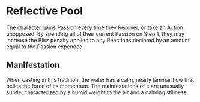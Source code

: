 # Reflective Pool
The character gains Passion every time they Recover, or take an Action unopposed. By spending all of their current Passion on Step 1, they may increase the Blitz penalty applied to any Reactions declared by an amount equal to the Passion expended.

## Manifestation
When casting in this tradition, the water has a calm, nearly laminar flow that belies the force of its momentum. The mainfestations of it are unusually subtle, characterized by a humid weight to the air and a calming stillness.